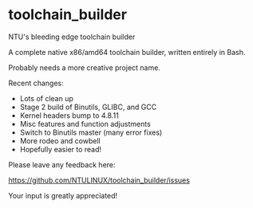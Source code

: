 # toolchain_builder
NTU's bleeding edge toolchain builder

A complete native x86/amd64 toolchain builder,
written entirely in Bash.

Probably needs a more creative project name.

Recent changes:
* Lots of clean up
* Stage 2 build of Binutils, GLIBC, and GCC
* Kernel headers bump to 4.8.11
* Misc features and function adjustments
* Switch to Binutils master (many error fixes)
* More rodeo and cowbell
* Hopefully easier to read!

Please leave any feedback here:

https://github.com/NTULINUX/toolchain_builder/issues

Your input is greatly appreciated!
